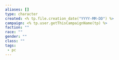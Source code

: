 ```yaml
---
aliases: []
type: character
created: <% tp.file.creation_date("YYYY-MM-DD") %>
campaign: <% tp.user.getThisCampaignName(tp) %>
faction: ""
race: ""
gender: ""
class: ""
tags:
 - pc
---
```


